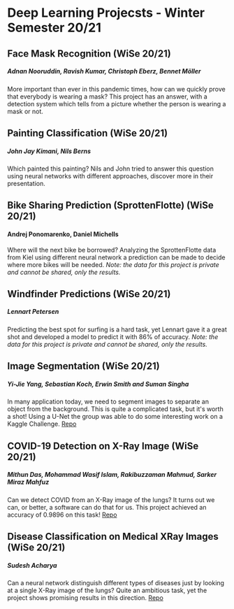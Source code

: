 # Deep Learning Projecsts - Winter Semester 20/21

## Face Mask Recognition (WiSe 20/21)
##### Adnan Nooruddin, Ravish Kumar, Christoph Eberz, Bennet Möller
More important than ever in this pandemic times, how can we quickly prove that everybody is wearing a mask?
This project has an answer, with a detection system which tells from a picture whether the person is wearing a mask or not.

## Painting Classification (WiSe 20/21)
##### John Jay Kimani, Nils Berns
Which  painted this painting? Nils and John tried to answer this question using neural networks with different approaches, discover more in their presentation.

## Bike Sharing Prediction (SprottenFlotte) (WiSe 20/21)
#### Andrej Ponomarenko, Daniel Michells
Where will the next bike be borrowed? Analyzing the SprottenFlotte data from Kiel using different neural network a prediction can be made to decide where more bikes will be needed.
*Note: the data for this project is private and cannot be shared, only the results.*

## Windfinder Predictions (WiSe 20/21)
##### Lennart Petersen
Predicting the best spot for surfing is a hard task, yet Lennart gave it a great shot and developed a model to predict it with 86% of accuracy.
*Note: the data for this project is private and cannot be shared, only the results.*

## Image Segmentation (WiSe 20/21)
##### Yi-Jie Yang, Sebastian Koch, Erwin Smith and Suman Singha
In many application today, we need to segment images to separate an object from the background.
This is quite a complicated task, but it's worth a shot! Using a U-Net the group was able to do some interesting work on a Kaggle Challenge.
[Repo](https://github.com/yej117/Image_Segmentation_Deep_Learning)

## COVID-19 Detection on X-Ray Image (WiSe 20/21)
##### Mithun Das, Mohammad Wasif Islam, Rakibuzzaman Mahmud, Sarker Miraz Mahfuz
Can we detect COVID from an X-Ray image of the lungs?
It turns out we can, or better, a software can do that for us.
This project achieved an accuracy of 0.9896 on this task!
[Repo](https://github.com/Mithunjack/COVID-19-Xray-Image-Classification)

## Disease Classification on Medical XRay Images (WiSe 20/21)
##### Sudesh Acharya
Can a neural network distinguish different types of diseases just by looking at a single X-Ray image of the lungs?
Quite an ambitious task, yet the project shows promising results in this direction.
[Repo](https://github.com/Mnpr/Thoractic-Diseases-Detection)
